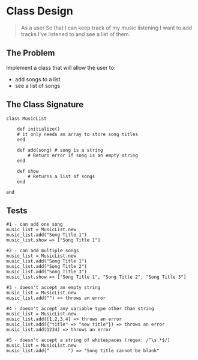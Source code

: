 # Class Design

> As a user
> So that I can keep track of my music listening
> I want to add tracks I've listened to and see a list of them.

## The Problem

Implement a class that will allow the user to:
- add songs to a list
- see a list of songs

## The Class Signature

```
class MusicList

	def initialize()
	# it only needs an array to store song titles
	end

	def add(song) # song is a string
		# Return error if song is an empty string
	end

	def show
		# Returns a list of songs
	end

end
```

## Tests

```
#1 - can add one song
music_list = MusicList.new
music_list.add("Song Title 1")
music_list.show => ["Song Title 1"]

#2 - can add multiple songs
music_list = MusicList.new
music_list.add("Song Title 1")
music_list.add("Song Title 2")
music_list.add("Song Title 3")
music_list.show => ["Song Title 1", "Song Title 2", "Song Title 3"]

#3 - doesn't accept an empty string
music_list = MusicList.new
music_list.add("") => throws an error

#4 - doesn't accept any variable type other than string
music_list = MusicList.new
music_list.add([1,2,3,4] => throws an error
music_list.add({"title" => "new title"}) => throws an error
music_list.add(1234) => throws an error

#5 - doesn't accept a string of whitespaces (regex: /^\s.*$/)
music_list = MusicList.new
music_list.add("       ") => "Song title cannot be blank"
```